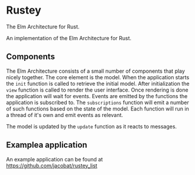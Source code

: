 # Rustey

The Elm Architecture for Rust.

An implementation of the Elm Architecture for Rust.

## Components

The Elm Architecture consists of a small number of components that play nicely
together. The core element is the model. When the application starts the `init`
function is called to retrieve the initial model. After initialization the
`view` function is called to render the user interface. Once rendering is done
the application will wait for events. Events are emitted by the functions the
application is subscribed to. The `subscriptions` function will emit a number
of such functions based on the state of the model. Each function will run in a
thread of it's own and emit events as relevant.

The model is updated by the `update` function as it reacts to messages.

## Examplea application

An example application can be found at https://github.com/jacobat/rustey_list
